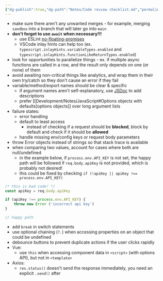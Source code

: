 ```yaml
---
{"dg-publish":true,"dg-path":"Notes/Code review checklist.md","permalink":"/notes/code-review-checklist/"}
---
```



- make sure there aren't any unwanted merges - for example, merging `sandbox` into a branch that will later go into `main`
- **don't forget to use `await` when necessary!!!**
    - use ESLint [no-floating-promises](https://typescript-eslint.io/rules/no-floating-promises/)
    - VSCode inlay hints can help too (ex. `typescript.inlayHints.variableTypes.enabled` and `typescript.inlayHints.functionLikeReturnTypes.enabled`)
- look for opportunities to parallelize things - ex. if multiple async functions are called in a row, and the result only depends on one (or none) of them
- avoid awaiting non-critical things like analytics, and wrap them in their own try/catch so they don't cause an error if they fail
- variable/method/export names should be clear & specific
    - if argument names aren't self-explanatory, use [JSDoc](https://jsdoc.app/about-getting-started.html) to add descriptions
    - prefer [[Development/Notes/JavaScript#Options objects with defaults\|options objects]] over long argument lists
- failure states:
    - error handling
    - default to least access
        - instead of checking if a request should be **blocked**, block by default and check if it should be **allowed**
    - handle missing env/config keys or request body parameters
- throw Error objects instead of strings so that stack trace is available
- when comparing two values, account for cases where both are null/undefined
    - in the example below, if `process.env.API_KEY` is not set, the happy path will be followed if `req.body.apiKey` is not provided, which is probably not desired!
    - this could be fixed by checking `if (!apiKey || apiKey !== process.env.API_KEY)`

```js
/* this is bad code! */
const apiKey = req.body.apiKey

if (apiKey !== process.env.API_KEY) {
    throw new Error ('incorrect api key')
}

// happy path
```

- add `break` in switch statements
- use optional chaining (`?.`) when accessing properties on an object that could be undefined
- debounce buttons to prevent duplicate actions if the user clicks rapidly
- Vue:
    - use `this` when accessing component data in `<script>` (with options API), but not in `<template>`
- Axios:
    - `res.status()` doesn't send the response immediately, you need an explicit `.send()` after
